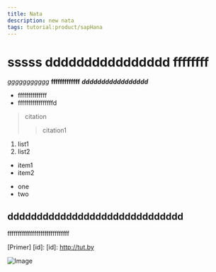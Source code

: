 ```yaml
---
title: Nata
description: new nata
tags: tutorial:product/sapHana
---
```

# sssss dddddddddddddddd ffffffff
*ggggggggggg*
**fffffffffffff**
***ddddddddddddddddd***
* ffffffffffffff
* fffffffffffffffffd

>citation
>>citation1

1. list1
2. list2
 
- item1
- item2

+ one
+ two

dddddddddddddddddddddddddddddd
---
ffffffffffffffffffffffffffffff

[Primer] [id]:
[id]: http://tut.by

![Image](/путь/к/изображению.jpg)
